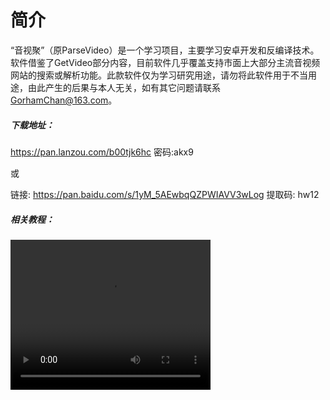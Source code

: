 # 简介

“音视聚”（原ParseVideo）是一个学习项目，主要学习安卓开发和反编译技术。软件借鉴了GetVideo部分内容，目前软件几乎覆盖支持市面上大部分主流音视频网站的搜索或解析功能。此款软件仅为学习研究用途，请勿将此软件用于不当用途，由此产生的后果与本人无关，如有其它问题请联系[GorhamChan@163.com](mailto:GorhamChan@163.com)。

##### 下载地址：

https://pan.lanzou.com/b00tjk6hc 密码:akx9

或

链接: https://pan.baidu.com/s/1yM_5AEwbqQZPWIAVV3wLog 提取码: hw12 

##### 相关教程：

<video src="https://cdn.jsdelivr.net/gh/gorhamchan/cdn/parsevideodemo/master.m3u8" width="320" height="240" controls></video>
